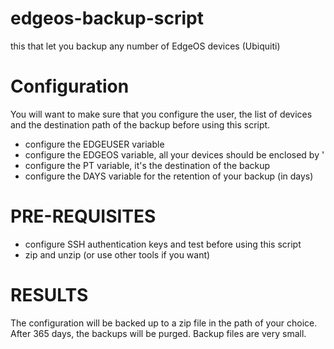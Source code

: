 # edgeos-backup-script
this that let you backup any number of EdgeOS devices (Ubiquiti)

# Configuration

You will want to make sure that you configure the user, the list of devices and the destination path of the backup before using this script.
- configure the EDGEUSER variable
- configure the EDGEOS variable, all your devices should be enclosed by '
- configure the PT variable, it's the destination of the backup
- configure the DAYS variable for the retention of your backup (in days)
# PRE-REQUISITES
- configure SSH authentication keys and test before using this script
- zip and unzip (or use other tools if you want)

# RESULTS
The configuration will be backed up to a zip file in the path of your choice. After 365 days, the backups will be purged. Backup files are very small.
